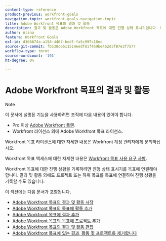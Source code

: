 ```yaml
---
content-type: reference
product-previous: workfront-goals
navigation-topic: workfront-goals-navigation-topic
title: Adobe Workfront 목표의 결과 및 활동
description: 결과 및 활동은 Adobe Workfront 목표에 대한 진행 상태 표시기입니다. 다음 문서에서 결과 및 활동에 대한 자세한 정보를 참조하십시오.
author: Alina
feature: Workfront Goals
exl-id: d166674a-a158-4467-bedf-fa5c997c18ec
source-git-commit: fb538c6511514eedf81f4b9be452d5f87e3f7577
workflow-type: tm+mt
source-wordcount: '191'
ht-degree: 0%

---
```



# Adobe Workfront 목표의 결과 및 활동

<!--drafted for P&P new model: the note at the top will need to be replaced with this:

Your organization must have the following to use the functionality described in this article:

* For the legacy plan and license structure: 

  * A Pro or higher [Adobe Workfront plan](https://www.workfront.com/plans). 
  * An Adobe Workfront Goals license in addition to a Workfront license.

* For the current plan and license structure:

  * An Ultimate plan 
    
    Or
    
    An additional license for Adobe Workfront Goals for the Prime or Select Adobe Workfront plans. <is there a link we can add here for the plans and what they contain?!>

Contact your Workfront account manager to learn about a Workfront Goals license.

For additional information about access to Workfront Goals, see [Requirements to use Workfront Goals](../workfront-goals/goal-management/access-needed-for-wf-goals.md).
-->

>[!NOTE]
>
>이 문서에 설명된 기능을 사용하려면 조직에 다음 내용이 있어야 합니다.
>
>* Pro 이상 [Adobe Workfront 플랜](https://www.workfront.com/plans).
>* Workfront 라이선스 외에 Adobe Workfront 목표 라이선스.
>
>  Workfront 목표 라이센스에 대한 자세한 내용은 Workfront 계정 관리자에게 문의하십시오.
>
>Workfront 목표 액세스에 대한 자세한 내용은 [Workfront 목표 사용 요구 사항](../../workfront-goals/goal-management/access-needed-for-wf-goals.md).

Workfront 목표에 대한 진행 상황을 기록하려면 진행 상태 표시기를 목표에 연결해야 합니다. 결과 및 활동 외에도 프로젝트 또는 하위 목표를 목표에 연결하여 진행 상황을 기록할 수도 있습니다.

이 섹션에는 다음 문서가 포함됩니다.

* [Adobe Workfront 목표의 결과 및 활동 시작](../../workfront-goals/results-and-activities/get-started-with-results-and-activities.md)
* [Adobe Workfront 목표의 목표에 활동 추가](../../workfront-goals/results-and-activities/add-activities-to-goals.md)
* [Adobe Workfront 목표에 결과 추가](../../workfront-goals/results-and-activities/add-results-to-goals.md)
* [Adobe Workfront 목표의 목표에 프로젝트 추가](../../workfront-goals/results-and-activities/connect-projects-to-goals-overview.md)
* [Adobe Workfront 목표의 결과 및 활동 편집](../../workfront-goals/results-and-activities/edit-results-and-activities.md)
* [Adobe Workfront 목표에 있는 결과, 활동 및 프로젝트를 제거합니다](../../workfront-goals/results-and-activities/remove-results-activities-from-goals.md)
